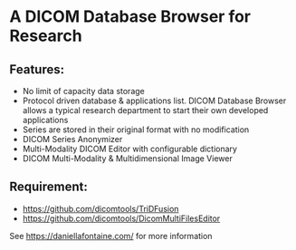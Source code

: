 # A DICOM Database Browser for Research

## Features:

* No limit of capacity data storage
* Protocol driven database & applications list. DICOM Database Browser allows a typical research department to start their own developed applications
* Series are stored in their original format with no modification 
* DICOM Series Anonymizer
* Multi-Modality DICOM Editor with configurable dictionary
* DICOM Multi-Modality & Multidimensional Image Viewer

## Requirement:

* https://github.com/dicomtools/TriDFusion
* https://github.com/dicomtools/DicomMultiFilesEditor


See https://daniellafontaine.com/ for more information